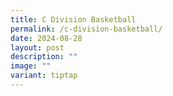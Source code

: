 ```yaml
---
title: C Division Basketball
permalink: /c-division-basketball/
date: 2024-08-28
layout: post
description: ""
image: ""
variant: tiptap
---
```

